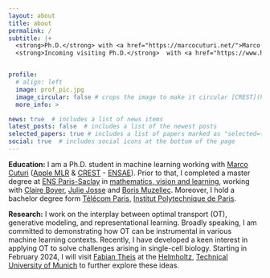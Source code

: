 ```yaml
---
layout: about
title: about
permalink: /
subtitle: |+
  <strong>Ph.D.</strong> with <a href="https://marcocuturi.net/">Marco Cuturi</a> @ <a href="https://crest.science/">CREST</a> - <a href="https://www.ensae.fr/">ENSAE</a>, <a href="https://www.ip-paris.fr/">Institut Polytechnique de Paris</a> <br>
  <strong>Incoming visiting Ph.D.</strong>  with <a href="https://www.helmholtz-munich.de/en/icb/pi/fabian-theis">Fabian Theis</a> @ <a href="https://www.helmholtz-munich.de/en/icb/pi/fabian-theis">Helmholtz</a>, <a href="https://www.tum.de/en/">Technical University of Munich</a> <br>


profile:
  # align: left
  image: prof_pic.jpg
  image_circular: false # crops the image to make it circular [CREST](https://crest.science/)-[ENSAE](https://www.ensae.fr/), [IP-Paris](https://www.ip-paris.fr/)
  more_info: >

news: true  # includes a list of news items
latest_posts: false  # includes a list of the newest posts
selected_papers: true # includes a list of papers marked as "selected={true}"
social: true  # includes social icons at the bottom of the page
---
```


<!-- <strong>Ph.D.</strong> at <a href="https://crest.science/">CREST</a>-<a href="https://www.ensae.fr/">ENSAE</a>, <a href="https://www.ip-paris.fr/">Institut Polytechnique de Paris</a> <br>
  <strong>Long-term Visiting Ph.D.</strong> at <a href="https://www.helmholtz-munich.de/en/icb/pi/fabian-theis">Helmholtz</a>-<a href="https://www.tum.de/en/">Technical University of Munich</a> -->

<!-- with <a href="https://www.helmholtz-munich.de/en/icb/pi/fabian-theis">Fabian Theis</a>-->
<!-- with <a href="https://marcocuturi.net/">Marco Cuturi</a>-->

**Education:** I am a Ph.D. student in machine learning working with [Marco Cuturi](https://marcocuturi.net/) ([Apple MLR](https://machinelearning.apple.com/) & [CREST](https://crest.science/) - [ENSAE](https://www.ensae.fr/)). Prior to that, I completed a master degree at [ENS Paris-Saclay](https://ens-paris-saclay.fr/) in [mathematics, vision and learning](https://www.master-mva.com/), working with [Claire Boyer](https://perso.lpsm.paris/~cboyer/), [Julie Josse](https://juliejosse.com/) and [Boris Muzellec](https://borismuzellec.github.io/). Moreover, I hold a bachelor degree form [Télécom Paris](https://www.telecom-paris.fr/), [Institut Polytechnique de Paris](https://www.ip-paris.fr/).


**Research:** I work on the interplay between optimal transport (OT), generative modeling, and representational learning. Broadly speaking, I am committed to demonstrating how OT can be instrumental in various machine learning contexts. Recently, I have developed a keen interest in applying OT to solve challenges arising in single-cell biology. Starting in February 2024, I will visit [Fabian Theis](https://www.helmholtz-munich.de/en/icb/pi/fabian-theis) at the [Helmholtz](https://www.helmholtz-munich.de/en), [Technical University of Munich](https://www.tum.de/en/) to further explore these ideas.